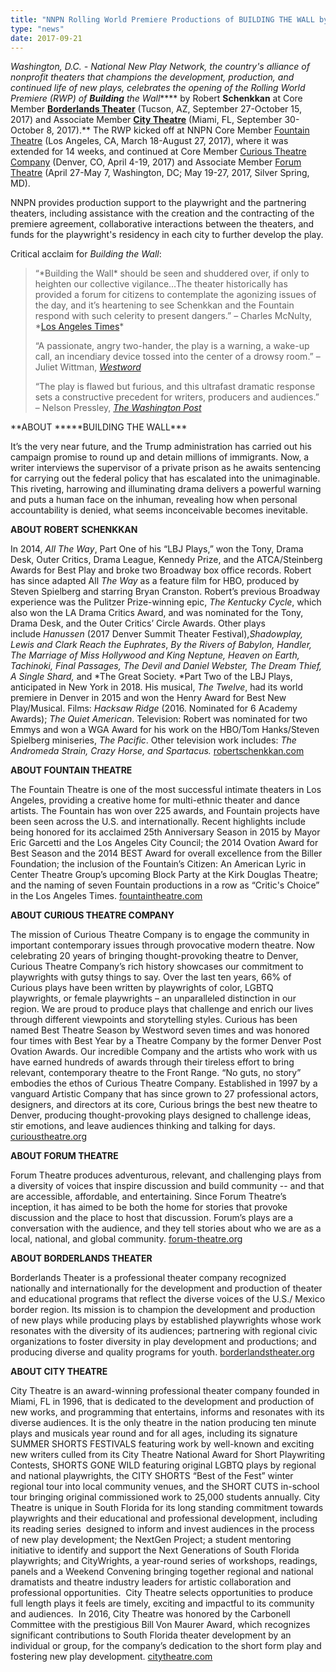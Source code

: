 ```yaml
---
title: "NNPN Rolling World Premiere Productions of BUILDING THE WALL by Robert Schenkkan Open at Borderlands Theater and City Theatre"
type: "news"
date: 2017-09-21
---
```


<span class="lead-in">**Washington, D.C. - National New Play Network, the country's alliance of nonprofit theaters that champions the development, production, and continued life of new plays, celebrates the opening of the Rolling World Premiere (RWP) of *****Building****** the Wall***** by Robert ****Schenkkan**** at Core Member **<a href="http://www.borderlandstheater.org/productions/2017-2018-season/buildingthewall/" rel="nofollow">**Borderlands Theater**</a>** (Tucson, AZ, September 27-October 15, 2017) and Associate Member **<a href="https://www.citytheatre.com/building-the-wall" rel="nofollow">**City Theatre**</a>** (Miami, FL, September 30-October 8, 2017).** The RWP kicked off at NNPN Core Member <a href="http://www.fountaintheatre.com/event/building-the-wall/" rel="nofollow">Fountain Theatre</a> (Los Angeles, CA, March 18-August 27, 2017), where it was extended for 14 weeks, and continued at Core Member <a href="https://www.curioustheatre.org/building-the-wall/" rel="nofollow">Curious Theatre Company</a> (Denver, CO, April 4-19, 2017) and Associate Member <a href="https://forum-theatre.org/" rel="nofollow">Forum Theatre</a> (April 27-May 7, Washington, DC; May 19-27, 2017, Silver Spring, MD).</span>

NNPN provides production support to the playwright and the partnering theaters, including assistance with the creation and the contracting of the premiere agreement, collaborative interactions between the theaters, and funds for the playwright's residency in each city to further develop the play.

Critical acclaim for *Building the Wall*:

<blockquote>“*Building the Wall* should be seen and shuddered over, if only to heighten our collective vigilance…The theater historically has provided a forum for citizens to contemplate the agonizing issues of the day, and it’s heartening to see Schenkkan and the Fountain respond with such celerity to present dangers.” – Charles McNulty, *<a href="http://www.latimes.com/entertainment/arts/la-et-cm-building-the-wall-review-20170320-story.html" rel="nofollow">Los Angeles Times</a>*

“A passionate, angry two-hander, the play is a warning, a wake-up call, an incendiary device tossed into the center of a drowsy room.” – Juliet Wittman, *<a href="http://www.westword.com/arts/robert-schenkkans-building-the-wall-is-a-political-wake-up-call-8959529" rel="nofollow">Westword</a>*

“The play is flawed but furious, and this ultrafast dramatic response sets a constructive precedent for writers, producers and audiences.” – Nelson Pressley, *<a href="https://www.washingtonpost.com/entertainment/theater_dance/schenkkans-wall-imagines-trump-consequences-disaster/2017/05/01/9709f11c-2e85-11e7-9534-00e4656c22aa_story.html?utm_term=.f7c863b61e2f" rel="nofollow">The Washington Post</a>*

</blockquote>
**ABOUT *****BUILDING THE WALL***

It’s the very near future, and the Trump administration has carried out his campaign promise to round up and detain millions of immigrants. Now, a writer interviews the supervisor of a private prison as he awaits sentencing for carrying out the federal policy that has escalated into the unimaginable. This riveting, harrowing and illuminating drama delivers a powerful warning and puts a human face on the inhuman, revealing how when personal accountability is denied, what seems inconceivable becomes inevitable.

**ABOUT ROBERT SCHENKKAN**

In 2014, *All The Way*, Part One of his “LBJ Plays,” won the Tony, Drama Desk, Outer Critics, Drama League, Kennedy Prize, and the ATCA/Steinberg Awards for Best Play and broke two Broadway box office records. Robert has since adapted All *The Way* as a feature film for HBO, produced by Steven Spielberg and starring Bryan Cranston. Robert’s previous Broadway experience was the Pulitzer Prize-winning epic, *The Kentucky Cycle*, which also won the LA Drama Critics Award, and was nominated for the Tony, Drama Desk, and the Outer Critics’ Circle Awards. Other plays include *Hanussen* (2017 Denver Summit Theater Festival),*Shadowplay, Lewis and Clark Reach the Euphrates*, *By the Rivers of Babylon, Handler, The Marriage of Miss Hollywood and King Neptune, Heaven on Earth, Tachinoki, Final Passages, The Devil and Daniel Webster, The Dream Thief, A Single Shard,* and *The Great Society. *Part Two of the LBJ Plays, anticipated in New York in 2018. His musical, *The Twelve*, had its world premiere in Denver in 2015 and won the Henry Award for Best New Play/Musical. Films: *Hacksaw Ridge* (2016. Nominated for 6 Academy Awards); *The Quiet American*. Television: Robert was nominated for two Emmys and won a WGA Award for his work on the HBO/Tom Hanks/Steven Spielberg miniseries, *The Pacific*. Other television work includes: *The Andromeda Strain, Crazy Horse, and Spartacus.* <a href="http://robertschenkkan.com/" target="_blank" rel="nofollow">robertschenkkan.com</a>

**ABOUT FOUNTAIN THEATRE**

The Fountain Theatre is one of the most successful intimate theaters in Los Angeles, providing a creative home for multi-ethnic theater and dance artists. The Fountain has won over 225 awards, and Fountain projects have been seen across the U.S. and internationally. Recent highlights include being honored for its acclaimed 25th Anniversary Season in 2015 by Mayor Eric Garcetti and the Los Angeles City Council; the 2014 Ovation Award for Best Season and the 2014 BEST Award for overall excellence from the Biller Foundation; the inclusion of the Fountain’s Citizen: An American Lyric in Center Theatre Group’s upcoming Block Party at the Kirk Douglas Theatre; and the naming of seven Fountain productions in a row as “Critic's Choice” in the Los Angeles Times. <a href="http://www.fountaintheatre.com/" rel="nofollow">fountaintheatre.com</a>

**ABOUT CURIOUS THEATRE COMPANY**

The mission of Curious Theatre Company is to engage the community in important contemporary issues through provocative modern theatre. Now celebrating 20 years of bringing thought-provoking theatre to Denver, Curious Theatre Company’s rich history showcases our commitment to playwrights with gutsy things to say. Over the last ten years, 66% of Curious plays have been written by playwrights of color, LGBTQ playwrights, or female playwrights – an unparalleled distinction in our region. We are proud to produce plays that challenge and enrich our lives through different viewpoints and storytelling styles. Curious has been named Best Theatre Season by Westword seven times and was honored four times with Best Year by a Theatre Company by the former Denver Post Ovation Awards. Our incredible Company and the artists who work with us have earned hundreds of awards through their tireless effort to bring relevant, contemporary theatre to the Front Range. “No guts, no story” embodies the ethos of Curious Theatre Company. Established in 1997 by a vanguard Artistic Company that has since grown to 27 professional actors, designers, and directors at its core, Curious brings the best new theatre to Denver, producing thought-provoking plays designed to challenge ideas, stir emotions, and leave audiences thinking and talking for days. <a href="http://curioustheatre.org/" rel="nofollow">curioustheatre.org</a>

**ABOUT FORUM THEATRE**

Forum Theatre produces adventurous, relevant, and challenging plays from a diversity of voices that inspire discussion and build community -- and that are accessible, affordable, and entertaining. Since Forum Theatre’s inception, it has aimed to be both the home for stories that provoke discussion and the place to host that discussion. Forum’s plays are a conversation with the audience, and they tell stories about who we are as a local, national, and global community. <a href="https://forum-theatre.org/" rel="nofollow">forum-theatre.org</a>

**ABOUT BORDERLANDS THEATER**

Borderlands Theater is a professional theater company recognized nationally and internationally for the development and production of theater and educational programs that reflect the diverse voices of the U.S./ Mexico border region. Its mission is to champion the development and production of new plays while producing plays by established playwrights whose work resonates with the diversity of its audiences; partnering with regional civic organizations to foster diversity in play development and productions; and producing diverse and quality programs for youth. <a href="http://www.borderlandstheater.org/" rel="nofollow">borderlandstheater.org</a>

**ABOUT CITY THEATRE**

City Theatre is an award-winning professional theater company founded in Miami, FL in 1996, that is dedicated to the development and production of new works, and programming that entertains, informs and resonates with its diverse audiences. It is the only theatre in the nation producing ten minute plays and musicals year round and for all ages, including its signature SUMMER SHORTS FESTIVALS featuring work by well-known and exciting new writers culled from its City Theatre National Award for Short Playwriting Contests, SHORTS GONE WILD featuring original LGBTQ plays by regional and national playwrights, the CITY SHORTS “Best of the Fest” winter regional tour into local community venues, and the SHORT CUTS in-school tour bringing original commissioned work to 25,000 students annually. City Theatre is unique in South Florida for its long standing commitment towards playwrights and their educational and professional development, including its reading series  designed to inform and invest audiences in the process of new play development; the NextGen Project; a student mentoring initiative to identify and support the Next Generations of South Florida playwrights; and CityWrights, a year-round series of workshops, readings, panels and a Weekend Convening bringing together regional and national dramatists and theatre industry leaders for artistic collaboration and professional opportunities.  City Theatre selects opportunities to produce full length plays it feels are timely, exciting and impactful to its community and audiences.  In 2016, City Theatre was honored by the Carbonell Committee with the prestigious Bill Von Maurer Award, which recognizes significant contributions to South Florida theater development by an individual or group, for the company’s dedication to the short form play and fostering new play development. <a href="http://www.citytheatre.com/" rel="nofollow">citytheatre.com</a>

